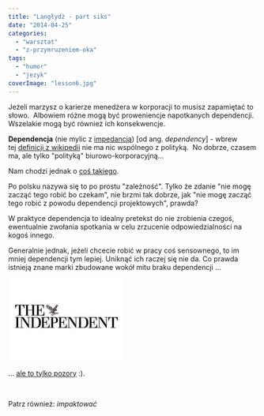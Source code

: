 ```yaml
---
title: "Langłydż - part siks"
date: "2014-04-25"
categories: 
  - "warsztat"
  - "z-przymruzeniem-oka"
tags: 
  - "humor"
  - "jezyk"
coverImage: "lesson6.jpg"
---
```


Jeżeli marzysz o karierze menedżera w korporacji to musisz zapamiętać to słowo.  Albowiem różne mogą być proweniencje napotkanych dependencji. Wszelakie mogą być również ich konsekwencje.

**Dependencja** (nie mylic z [impedancją](http://pl.wikipedia.org/wiki/Impedancja)) \[od ang. _dependency_\] - wbrew tej [definicji z wikipedii](http://pl.wikipedia.org/wiki/Dependencja) nie ma nic wspólnego z polityką.  No dobrze, czasem ma, ale tylko "polityką" biurowo-korporacyjną...

Nam chodzi jednak o [coś takiego](http://en.wikipedia.org/wiki/Dependency_(project_management)).

Po polsku nazywa się to po prostu "zależność". Tylko że zdanie "nie mogę zacząć tego robić bo czekam", nie brzmi tak dobrze, jak "nie mogę zacząć tego robić z powodu dependencji projektowych", prawda?

W praktyce dependencja to idealny pretekst do nie zrobienia czegoś, ewentualnie zwołania spotkania w celu zrzucenie odpowiedzialności na kogoś innego.

Generalnie jednak, jeżeli chcecie robić w pracy coś sensownego, to im mniej dependencji tym lepiej. Uniknąć ich raczej się nie da. Co prawda istnieją znane marki zbudowane wokół mitu braku dependencji ...

[![TheIndependent](images/TheIndependent.jpg)](http://www.independent.co.uk/)

... [ale to tylko pozory](http://pl.wikipedia.org/wiki/The_Independent) :).

 

Patrz również: _impaktować_
